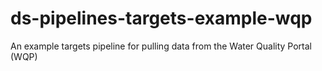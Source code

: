 # ds-pipelines-targets-example-wqp
An example targets pipeline for pulling data from the Water Quality Portal (WQP)
